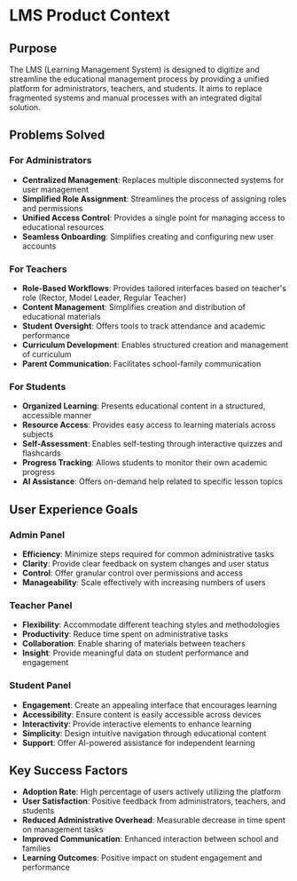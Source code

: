 # LMS Product Context

## Purpose
The LMS (Learning Management System) is designed to digitize and streamline the educational management process by providing a unified platform for administrators, teachers, and students. It aims to replace fragmented systems and manual processes with an integrated digital solution.

## Problems Solved

### For Administrators
- **Centralized Management**: Replaces multiple disconnected systems for user management
- **Simplified Role Assignment**: Streamlines the process of assigning roles and permissions
- **Unified Access Control**: Provides a single point for managing access to educational resources
- **Seamless Onboarding**: Simplifies creating and configuring new user accounts

### For Teachers
- **Role-Based Workflows**: Provides tailored interfaces based on teacher's role (Rector, Model Leader, Regular Teacher)
- **Content Management**: Simplifies creation and distribution of educational materials
- **Student Oversight**: Offers tools to track attendance and academic performance
- **Curriculum Development**: Enables structured creation and management of curriculum
- **Parent Communication**: Facilitates school-family communication

### For Students
- **Organized Learning**: Presents educational content in a structured, accessible manner
- **Resource Access**: Provides easy access to learning materials across subjects
- **Self-Assessment**: Enables self-testing through interactive quizzes and flashcards
- **Progress Tracking**: Allows students to monitor their own academic progress
- **AI Assistance**: Offers on-demand help related to specific lesson topics

## User Experience Goals

### Admin Panel
- **Efficiency**: Minimize steps required for common administrative tasks
- **Clarity**: Provide clear feedback on system changes and user status
- **Control**: Offer granular control over permissions and access
- **Manageability**: Scale effectively with increasing numbers of users

### Teacher Panel
- **Flexibility**: Accommodate different teaching styles and methodologies
- **Productivity**: Reduce time spent on administrative tasks
- **Collaboration**: Enable sharing of materials between teachers
- **Insight**: Provide meaningful data on student performance and engagement

### Student Panel
- **Engagement**: Create an appealing interface that encourages learning
- **Accessibility**: Ensure content is easily accessible across devices
- **Interactivity**: Provide interactive elements to enhance learning
- **Simplicity**: Design intuitive navigation through educational content
- **Support**: Offer AI-powered assistance for independent learning

## Key Success Factors
- **Adoption Rate**: High percentage of users actively utilizing the platform
- **User Satisfaction**: Positive feedback from administrators, teachers, and students
- **Reduced Administrative Overhead**: Measurable decrease in time spent on management tasks
- **Improved Communication**: Enhanced interaction between school and families
- **Learning Outcomes**: Positive impact on student engagement and performance 